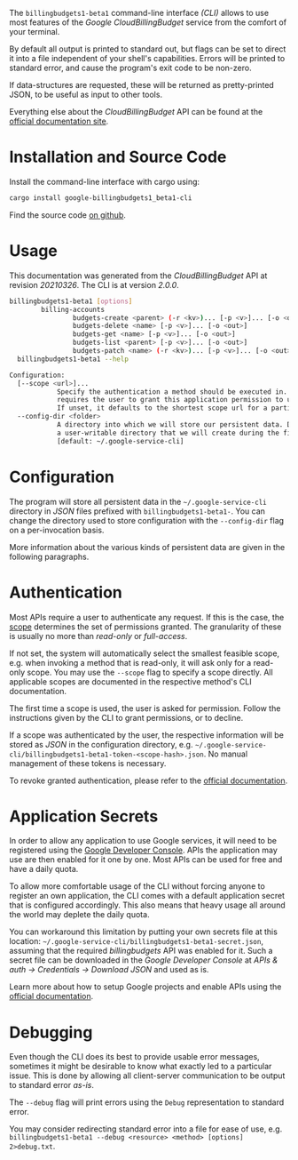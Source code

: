 <!---
DO NOT EDIT !
This file was generated automatically from 'src/mako/cli/README.md.mako'
DO NOT EDIT !
-->
The `billingbudgets1-beta1` command-line interface *(CLI)* allows to use most features of the *Google CloudBillingBudget* service from the comfort of your terminal.

By default all output is printed to standard out, but flags can be set to direct it into a file independent of your shell's
capabilities. Errors will be printed to standard error, and cause the program's exit code to be non-zero.

If data-structures are requested, these will be returned as pretty-printed JSON, to be useful as input to other tools.

Everything else about the *CloudBillingBudget* API can be found at the
[official documentation site](https://cloud.google.com/billing/docs/how-to/budget-api-overview).

# Installation and Source Code

Install the command-line interface with cargo using:

```bash
cargo install google-billingbudgets1_beta1-cli
```

Find the source code [on github](https://github.com/Byron/google-apis-rs/tree/master/gen/billingbudgets1_beta1-cli).

# Usage

This documentation was generated from the *CloudBillingBudget* API at revision *20210326*. The CLI is at version *2.0.0*.

```bash
billingbudgets1-beta1 [options]
        billing-accounts
                budgets-create <parent> (-r <kv>)... [-p <v>]... [-o <out>]
                budgets-delete <name> [-p <v>]... [-o <out>]
                budgets-get <name> [-p <v>]... [-o <out>]
                budgets-list <parent> [-p <v>]... [-o <out>]
                budgets-patch <name> (-r <kv>)... [-p <v>]... [-o <out>]
  billingbudgets1-beta1 --help

Configuration:
  [--scope <url>]...
            Specify the authentication a method should be executed in. Each scope
            requires the user to grant this application permission to use it.
            If unset, it defaults to the shortest scope url for a particular method.
  --config-dir <folder>
            A directory into which we will store our persistent data. Defaults to
            a user-writable directory that we will create during the first invocation.
            [default: ~/.google-service-cli]

```

# Configuration

The program will store all persistent data in the `~/.google-service-cli` directory in *JSON* files prefixed with `billingbudgets1-beta1-`.  You can change the directory used to store configuration with the `--config-dir` flag on a per-invocation basis.

More information about the various kinds of persistent data are given in the following paragraphs.

# Authentication

Most APIs require a user to authenticate any request. If this is the case, the [scope][scopes] determines the 
set of permissions granted. The granularity of these is usually no more than *read-only* or *full-access*.

If not set, the system will automatically select the smallest feasible scope, e.g. when invoking a
method that is read-only, it will ask only for a read-only scope. 
You may use the `--scope` flag to specify a scope directly. 
All applicable scopes are documented in the respective method's CLI documentation.

The first time a scope is used, the user is asked for permission. Follow the instructions given 
by the CLI to grant permissions, or to decline.

If a scope was authenticated by the user, the respective information will be stored as *JSON* in the configuration
directory, e.g. `~/.google-service-cli/billingbudgets1-beta1-token-<scope-hash>.json`. No manual management of these tokens
is necessary.

To revoke granted authentication, please refer to the [official documentation][revoke-access].

# Application Secrets

In order to allow any application to use Google services, it will need to be registered using the 
[Google Developer Console][google-dev-console]. APIs the application may use are then enabled for it
one by one. Most APIs can be used for free and have a daily quota.

To allow more comfortable usage of the CLI without forcing anyone to register an own application, the CLI
comes with a default application secret that is configured accordingly. This also means that heavy usage
all around the world may deplete the daily quota.

You can workaround this limitation by putting your own secrets file at this location: 
`~/.google-service-cli/billingbudgets1-beta1-secret.json`, assuming that the required *billingbudgets* API 
was enabled for it. Such a secret file can be downloaded in the *Google Developer Console* at 
*APIs & auth -> Credentials -> Download JSON* and used as is.

Learn more about how to setup Google projects and enable APIs using the [official documentation][google-project-new].


# Debugging

Even though the CLI does its best to provide usable error messages, sometimes it might be desirable to know
what exactly led to a particular issue. This is done by allowing all client-server communication to be 
output to standard error *as-is*.

The `--debug` flag will print errors using the `Debug` representation to standard error.

You may consider redirecting standard error into a file for ease of use, e.g. `billingbudgets1-beta1 --debug <resource> <method> [options] 2>debug.txt`.


[scopes]: https://developers.google.com/+/api/oauth#scopes
[revoke-access]: http://webapps.stackexchange.com/a/30849
[google-dev-console]: https://console.developers.google.com/
[google-project-new]: https://developers.google.com/console/help/new/